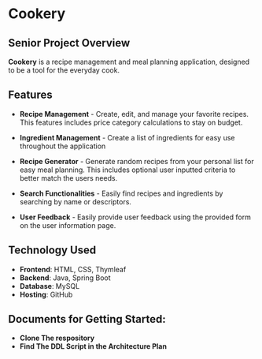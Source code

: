 # Cookery
## Senior Project Overview

**Cookery** is a recipe management and meal planning application, designed to be a tool for the everyday cook.

## Features

- **Recipe Management** - Create, edit, and manage your favorite recipes. This features includes price category calculations to stay on budget.

- **Ingredient Management** - Create a list of ingredients for easy use throughout the application

- **Recipe Generator** - Generate random recipes from your personal list for easy meal planning. This includes optional user inputted criteria to better match the users needs.

-  **Search Functionalities** - Easily find recipes and ingredients by searching by name or descriptors.

-  **User Feedback** - Easily provide user feedback using the provided form on the user information page.


## Technology Used

- **Frontend**: HTML, CSS, Thymleaf
- **Backend**: Java, Spring Boot
- **Database**: MySQL
- **Hosting**: GitHub


## Documents for Getting Started:
- **Clone The respository**
- **Find The DDL Script in the Architecture Plan**
